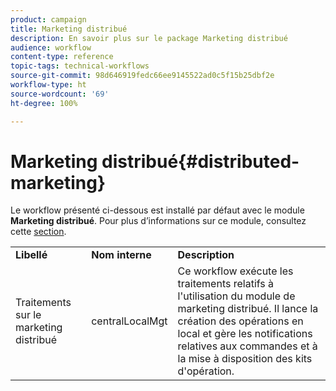 ```yaml
---
product: campaign
title: Marketing distribué
description: En savoir plus sur le package Marketing distribué
audience: workflow
content-type: reference
topic-tags: technical-workflows
source-git-commit: 98d646919fedc66ee9145522ad0c5f15b25dbf2e
workflow-type: ht
source-wordcount: '69'
ht-degree: 100%

---
```



# Marketing distribué{#distributed-marketing}

Le workflow présenté ci-dessous est installé par défaut avec le module **Marketing distribué**. Pour plus d’informations sur ce module, consultez cette [section](../../campaign/using/about-distributed-marketing.md).

<table> 
 <tbody> 
  <tr> 
   <td> <strong>Libellé</strong><br /> </td> 
   <td> <strong>Nom interne</strong><br /> </td> 
   <td> <strong>Description</strong><br /> </td> 
  </tr> 
  <tr> 
   <td> <span class="uicontrol">Traitements sur le marketing distribué</span> <br /> </td> 
   <td> <span class="uicontrol">centralLocalMgt</span> <br /> </td> 
   <td> Ce workflow exécute les traitements relatifs à l'utilisation du module de marketing distribué. Il lance la création des opérations en local et gère les notifications relatives aux commandes et à la mise à disposition des kits d'opération.<br /> </td> 
  </tr> 
 </tbody> 
</table>


